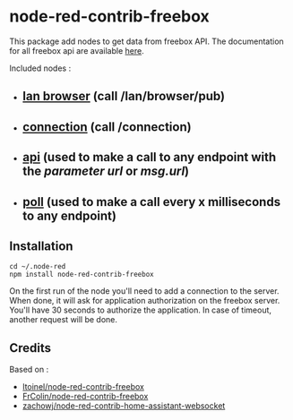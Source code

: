 # node-red-contrib-freebox

This package add nodes to get data from freebox API.
The documentation for all freebox api are available [here](https://dev.freebox.fr/sdk/os/).

Included nodes :
 - ## [lan browser](/examples/nodes/en/lan_browser.md) (call /lan/browser/pub)
 - ## [connection](/examples/nodes/en/connection.md) (call /connection)
 - ## [api](/examples/nodes/en/api.md) (used to make a call to any endpoint with the _parameter url_ **or** _msg.url_)
 - ## [poll](/examples/nodes/en/poll.md) (used to make a call every x milliseconds to any endpoint)

## Installation
```
cd ~/.node-red
npm install node-red-contrib-freebox
```
On the first run of the node you'll need to add a connection to the server. When done, it will ask for application authorization on the freebox server. You'll have 30 seconds to authorize the application. In case of timeout, another request will be done.

## Credits
Based on :
- [ltoinel/node-red-contrib-freebox](https://github.com/ltoinel/node-red-contrib-freebox)
- [FrColin/node-red-contrib-freebox](https://github.com/FrColin/node-red-contrib-freebox)
- [zachowj/node-red-contrib-home-assistant-websocket](https://github.com/zachowj/node-red-contrib-home-assistant-websocket)
